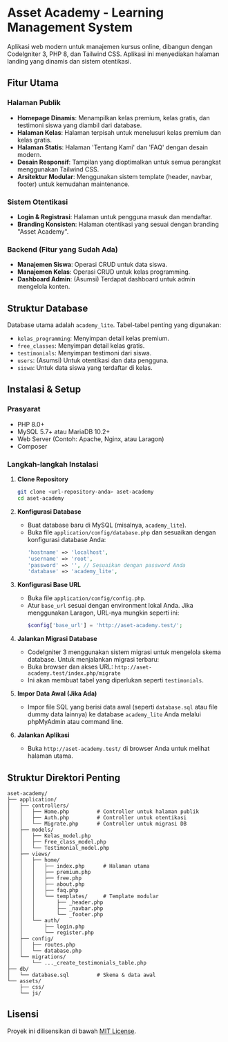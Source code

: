 # Asset Academy - Learning Management System

Aplikasi web modern untuk manajemen kursus online, dibangun dengan CodeIgniter 3, PHP 8, dan Tailwind CSS. Aplikasi ini menyediakan halaman landing yang dinamis dan sistem otentikasi.

## Fitur Utama

### Halaman Publik
- **Homepage Dinamis**: Menampilkan kelas premium, kelas gratis, dan testimoni siswa yang diambil dari database.
- **Halaman Kelas**: Halaman terpisah untuk menelusuri kelas premium dan kelas gratis.
- **Halaman Statis**: Halaman 'Tentang Kami' dan 'FAQ' dengan desain modern.
- **Desain Responsif**: Tampilan yang dioptimalkan untuk semua perangkat menggunakan Tailwind CSS.
- **Arsitektur Modular**: Menggunakan sistem template (header, navbar, footer) untuk kemudahan maintenance.

### Sistem Otentikasi
- **Login & Registrasi**: Halaman untuk pengguna masuk dan mendaftar.
- **Branding Konsisten**: Halaman otentikasi yang sesuai dengan branding "Asset Academy".

### Backend (Fitur yang Sudah Ada)
- **Manajemen Siswa**: Operasi CRUD untuk data siswa.
- **Manajemen Kelas**: Operasi CRUD untuk kelas programming.
- **Dashboard Admin**: (Asumsi) Terdapat dashboard untuk admin mengelola konten.

## Struktur Database

Database utama adalah `academy_lite`. Tabel-tabel penting yang digunakan:

- `kelas_programming`: Menyimpan detail kelas premium.
- `free_classes`: Menyimpan detail kelas gratis.
- `testimonials`: Menyimpan testimoni dari siswa.
- `users`: (Asumsi) Untuk otentikasi dan data pengguna.
- `siswa`: Untuk data siswa yang terdaftar di kelas.

## Instalasi & Setup

### Prasyarat
- PHP 8.0+
- MySQL 5.7+ atau MariaDB 10.2+
- Web Server (Contoh: Apache, Nginx, atau Laragon)
- Composer

### Langkah-langkah Instalasi

1.  **Clone Repository**
    ```bash
    git clone <url-repository-anda> aset-academy
    cd aset-academy
    ```

2.  **Konfigurasi Database**
    - Buat database baru di MySQL (misalnya, `academy_lite`).
    - Buka file `application/config/database.php` dan sesuaikan dengan konfigurasi database Anda:
      ```php
      'hostname' => 'localhost',
      'username' => 'root',
      'password' => '', // Sesuaikan dengan password Anda
      'database' => 'academy_lite',
      ```

3.  **Konfigurasi Base URL**
    - Buka file `application/config/config.php`.
    - Atur `base_url` sesuai dengan environment lokal Anda. Jika menggunakan Laragon, URL-nya mungkin seperti ini:
      ```php
      $config['base_url'] = 'http://aset-academy.test/';
      ```

4.  **Jalankan Migrasi Database**
    - CodeIgniter 3 menggunakan sistem migrasi untuk mengelola skema database. Untuk menjalankan migrasi terbaru:
    - Buka browser dan akses URL: `http://aset-academy.test/index.php/migrate`
    - Ini akan membuat tabel yang diperlukan seperti `testimonials`.

5.  **Impor Data Awal (Jika Ada)**
    - Impor file SQL yang berisi data awal (seperti `database.sql` atau file dummy data lainnya) ke database `academy_lite` Anda melalui phpMyAdmin atau command line.

6.  **Jalankan Aplikasi**
    - Buka `http://aset-academy.test/` di browser Anda untuk melihat halaman utama.

## Struktur Direktori Penting

```
aset-academy/
├── application/
│   ├── controllers/
│   │   ├── Home.php         # Controller untuk halaman publik
│   │   ├── Auth.php         # Controller untuk otentikasi
│   │   └── Migrate.php      # Controller untuk migrasi DB
│   ├── models/
│   │   ├── Kelas_model.php
│   │   ├── Free_class_model.php
│   │   └── Testimonial_model.php
│   ├── views/
│   │   ├── home/
│   │   │   ├── index.php      # Halaman utama
│   │   │   ├── premium.php
│   │   │   ├── free.php
│   │   │   ├── about.php
│   │   │   ├── faq.php
│   │   │   └── templates/     # Template modular
│   │   │       ├── _header.php
│   │   │       ├── _navbar.php
│   │   │       └── _footer.php
│   │   └── auth/
│   │       ├── login.php
│   │       └── register.php
│   ├── config/
│   │   ├── routes.php
│   │   └── database.php
│   └── migrations/
│       └── ..._create_testimonials_table.php
├── db/
│   └── database.sql         # Skema & data awal
└── assets/
    ├── css/
    └── js/
```

## Lisensi

Proyek ini dilisensikan di bawah [MIT License](LICENSE).